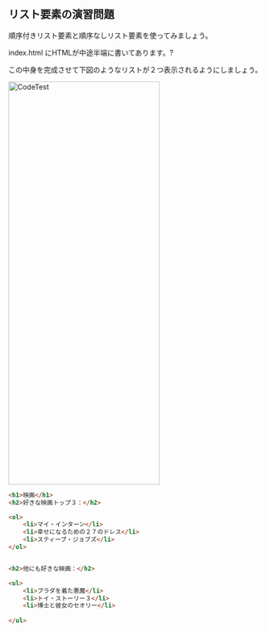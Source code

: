 ## リスト要素の演習問題

<p>順序付きリスト要素と順序なしリスト要素を使ってみましょう。</p>
<p>index.html にHTMLが中途半端に書いてあります。?</p>
<p>この中身を完成させて下図のようなリストが２つ表示されるようにしましょう。</p>

<img src="https://img-c.udemycdn.com/redactor/raw/coding_exercise_instructions/2021-10-02_12-03-15-9df87b36e7636d5ab666103edffbbdeb.png" width="300px" height="800px" alt="CodeTest"></img>

```html
<h1>映画</h1>
<h2>好きな映画トップ３：</h2>

<ol>
    <li>マイ・インターン</li>
    <li>幸せになるための２７のドレス</li>
    <li>スティーブ・ジョブズ</li>
</ol>


<h2>他にも好きな映画：</h2>

<ul>
    <li>プラダを着た悪魔</li>
    <li>トイ・ストーリー３</li>
    <li>博士と彼女のセオリー</li>
    
</ul>
```